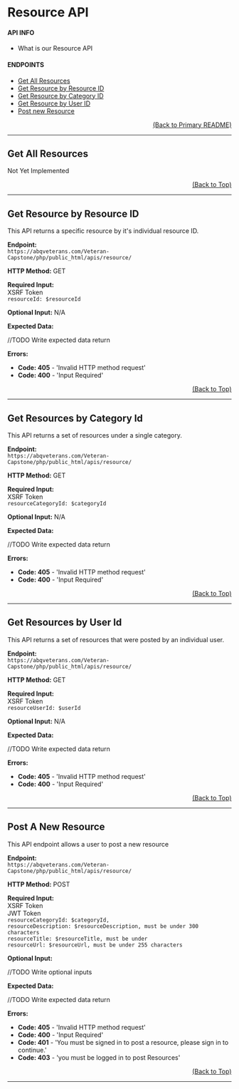 # Resource API

#### API INFO
* What is our Resource API

#### ENDPOINTS
* [Get All Resources](https://github.com/Veteran-Capstone-Group/Veteran-Resource-WebApp/tree/master/php/public_html/apis/resource#get-all-resources)
* [Get Resource by Resource ID](https://github.com/Veteran-Capstone-Group/Veteran-Resource-WebApp/tree/master/php/public_html/apis/resource#get-resource-by-resource-id)
* [Get Resource by Category ID](https://github.com/Veteran-Capstone-Group/Veteran-Resource-WebApp/tree/master/php/public_html/apis/resource#get-resources-by-category-id)
* [Get Resource by User ID](https://github.com/Veteran-Capstone-Group/Veteran-Resource-WebApp/tree/master/php/public_html/apis/resource#get-resources-by-user-id)
* [Post new Resource](https://github.com/Veteran-Capstone-Group/Veteran-Resource-WebApp/tree/master/php/public_html/apis/resource#post-a-new-resource)

[<p align="right">(Back to Primary README)</p>](https://github.com/Veteran-Capstone-Group/Veteran-Resource-WebApp#ABQ-Veterans)

---

## Get All Resources

Not Yet Implemented
[<p align="right">(Back to Top)</p>](https://github.com/Veteran-Capstone-Group/Veteran-Resource-WebApp/tree/master/php/public_html/apis/resource#Resource-API)

---

## Get Resource by Resource ID

This API returns a specific resource by it's individual resource ID.

**Endpoint:**   
`https://abqveterans.com/Veteran-Capstone/php/public_html/apis/resource/`

**HTTP Method:** GET  

**Required Input:**  
XSRF Token  
`resourceId: $resourceId`

**Optional Input:** N/A 

**Expected Data:** 

//TODO Write expected data return

 
**Errors:**   
* **Code: 405** - 'Invalid HTTP method request'  
* **Code: 400** - 'Input Required'  

[<p align="right">(Back to Top)</p>](https://github.com/Veteran-Capstone-Group/Veteran-Resource-WebApp/tree/master/php/public_html/apis/resource#Resource-API)

---

## Get Resources by Category Id

This API returns a set of resources under a single category.

**Endpoint:**   
`https://abqveterans.com/Veteran-Capstone/php/public_html/apis/resource/`

**HTTP Method:** GET  

**Required Input:**  
XSRF Token  
`resourceCategoryId: $categoryId`

**Optional Input:** N/A 

**Expected Data:** 

//TODO Write expected data return

 
**Errors:**   
* **Code: 405** - 'Invalid HTTP method request'  
* **Code: 400** - 'Input Required'  

[<p align="right">(Back to Top)</p>](https://github.com/Veteran-Capstone-Group/Veteran-Resource-WebApp/tree/master/php/public_html/apis/resource#Resource-API)

---

## Get Resources by User Id

This API returns a set of resources that were posted by an individual user.

**Endpoint:**   
`https://abqveterans.com/Veteran-Capstone/php/public_html/apis/resource/`

**HTTP Method:** GET  

**Required Input:**  
XSRF Token  
`resourceUserId: $userId`

**Optional Input:** N/A 

**Expected Data:** 

//TODO Write expected data return

 
**Errors:**   
* **Code: 405** - 'Invalid HTTP method request'  
* **Code: 400** - 'Input Required'  

[<p align="right">(Back to Top)</p>](https://github.com/Veteran-Capstone-Group/Veteran-Resource-WebApp/tree/master/php/public_html/apis/resource#Resource-API)

---

## Post A New Resource

This API endpoint allows a user to post a new resource

**Endpoint:**   
`https://abqveterans.com/Veteran-Capstone/php/public_html/apis/resource/`

**HTTP Method:** POST  

**Required Input:**  
 XSRF Token  
 JWT Token  
`resourceCategoryId: $categoryId,`   
`resourceDescription: $resourceDescription, must be under 300 characters`  
`resourceTitle: $resourceTitle, must be under`   
`resourceUrl: $resourceUrl, must be under 255 characters`  

**Optional Input:**  

//TODO Write optional inputs

**Expected Data:** 

//TODO Write expected data return

 
**Errors:**   
* **Code: 405** - 'Invalid HTTP method request'  
* **Code: 400** - 'Input Required'  
* **Code: 401** - 'You must be signed in to post a resource, please sign in to continue.'
* **Code: 403** - 'you must be logged in to post Resources'  

[<p align="right">(Back to Top)</p>](https://github.com/Veteran-Capstone-Group/Veteran-Resource-WebApp/tree/master/php/public_html/apis/resource#Resource-API)

---